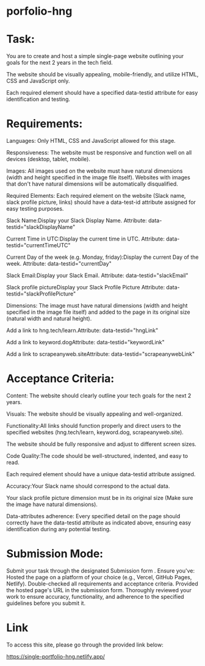 # porfolio-hng
# Task:
You are to create and host a simple single-page website outlining your goals for the next 2 years in the tech field.

The website should be visually appealing, mobile-friendly, and utilize HTML, CSS and JavaScript only.

Each required element should have a specified data-testid attribute for easy identification and testing.

# Requirements:

Languages: Only HTML, CSS and JavaScript allowed for this stage.

Responsiveness: The website must be responsive and function well on all devices (desktop, tablet, mobile).

Images: All images used on the website must have natural dimensions (width and height specified in the image file itself). Websites with images that don't have natural dimensions will be automatically disqualified.

Required Elements: Each required element on the website (Slack name, slack profile picture, links) should have a data-test-id attribute assigned for easy testing purposes.

Slack Name:Display your Slack Display Name.
Attribute: data-testid="slackDisplayName"

Current Time in UTC:Display the current time in UTC.
Attribute: data-testid="currentTimeUTC"

Current Day of the week (e.g. Monday, friday):Display the current Day of the week.
Attribute: data-testid="currentDay"

Slack Email:Display your Slack Email.
Attribute: data-testid="slackEmail"

Slack profile pictureDisplay your Slack Profile Picture
Attribute: data-testid="slackProfilePicture"

Dimensions: The image must have natural dimensions (width and height specified in the image file itself) and added to the page in its original size (natural width and natural height).

Add a link to hng.tech/learn.Attribute: data-testid="hngLink"

Add a link to keyword.dogAttribute: data-testid="keywordLink"

Add a link to scrapeanyweb.siteAttribute: data-testid="scrapeanywebLink"

# Acceptance Criteria:
Content: The website should clearly outline your tech goals for the next 2 years.

Visuals: The website should be visually appealing and well-organized.

Functionality:All links should function properly and direct users to the specified websites (hng.tech/learn, keyword.dog, scrapeanyweb.site).

The website should be fully responsive and adjust to different screen sizes.

Code Quality:The code should be well-structured, indented, and easy to read.

Each required element should have a unique data-testid attribute assigned.

Accuracy:Your Slack name should correspond to the actual data.

Your slack profile picture dimension must be in its original size (Make sure the image have natural dimensions).

Data-attributes adherence: Every specified detail on the page should correctly have the data-testid attribute as indicated above, ensuring easy identification during any potential testing.

# Submission Mode:
Submit your task through the designated Submission form  . Ensure you've:
Hosted the page on a platform of your choice (e.g., Vercel, GitHub Pages, Netlify).
Double-checked all requirements and acceptance criteria.
Provided the hosted page's URL in the submission form.
Thoroughly reviewed your work to ensure accuracy, functionality, and adherence to the specified guidelines before you submit it.

# Link
To access this site, please go through the provided link below:

https://single-portfolio-hng.netlify.app/
